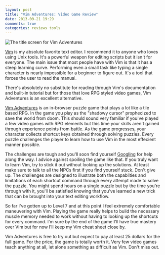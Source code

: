 ```yaml
---
layout: post
title: "Vim Adventures: Video Game Review"
date: 2013-09-21 19:29
comments: true
categories: reviews tools 
---
```


![The title screen for Vim Adventures](http://imgur.com/CGjCKl9.jpg)

[Vim](http://www.vim.org) is my absolute favorite text editor. I recommend it to anyone who loves using Unix tools. It's a powerful weapon for editing scripts but it isn't for everyone. The main issue that most people have with Vim is that it has a steep learning curve. Performing even a small task like typing a single character is nearly impossible for a beginner to figure out. It's a tool that forces the user to read the manual. 

There's absolutely no substitute for reading through Vim's documentation and built-in tutorial but for those that love RPG styled video games, Vim Adventures is an excellent alternative.

[Vim Adventures](http://vim-adventures.com/) is an in-browser puzzle game that plays a lot like a tile based RPG. In the game you play as the "shadowy cursor" prophecized to save the world from doom. This should sound very familiar if you've played a few video games with RPG elements but this time your skills aren't gained through experience points from battle. As the game progresses, your character collects shortcut keys obtained through solving puzzles. Every puzzle challenges the player to learn how to use Vim in the most effecient manner possible. 

The challenges are tough and you'll soon find yourself [Googling](http://lmgtfy.com/?q=How+do+you+pass+level+3+in+Vim+Adventures%3F) for help along the way. I advice against spoiling the game like that. If you truly want to learn Vim, try to stick it out without looking up the solutions. At least make sure to talk to all the NPCs first if you find yourself stuck. Don't give up. The challenges are designed to illustrate both the capablities and limitations of each shortcut command through every attempt made to solve the puzzle. You might spend hours on a single puzzle but by the time you're through with it, you'll be satisfied knowing that you've learned a new trick that can be brought into your text editing workflow.  


So far I've gotten up to Level 7 and at this point I feel extremely comfortable maneuvering with Vim. Playing the game really helps to build the necessary muscle memory needed to work without having to looking up the shortcuts for every command. I'm sure by the end of the game I'll have true mastery over Vim but for now I'll keep my Vim cheat sheet close by.

Vim Adventures is free to try out but expect to pay at least 25 dollars for the full game. For the price, the game is totally worth it. Very few video games teach anything at all, let alone something as difficult as Vim. Don't miss out.            

